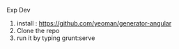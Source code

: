 Exp Dev
1) install : https://github.com/yeoman/generator-angular 
2) Clone the repo
3) run it by typing grunt:serve
